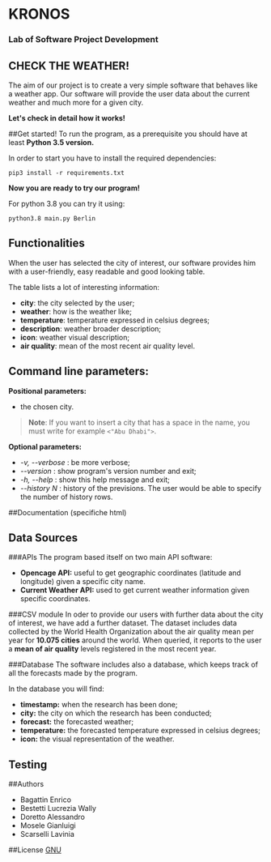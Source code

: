 # KRONOS 
### Lab of Software Project Development 
## CHECK THE WEATHER!
The aim of our project is to create a very simple software that behaves like a weather app. 
Our software will provide the user data about the current weather and much more for a given city.

**Let's check in detail how it works!**

##Get started!
To run the program, as a prerequisite you should have at least **Python 3.5 version.**

In order to start you have to install the required dependencies: 
```
pip3 install -r requirements.txt
```

**Now you are ready to try our program!**

For python 3.8 you can try it using:
```
python3.8 main.py Berlin
```

## Functionalities 

When the user has selected the city of interest, our software provides him with a user-friendly, easy readable and good looking table. 

The table lists a lot of interesting information: 
- **city**: the city selected by the user;
- **weather**: how is the weather like;
- **temperature**: temperature expressed in celsius degrees;
- **description**: weather broader description;
- **icon**: weather visual description;
- **air quality**: mean of the most recent air quality level.

## Command line parameters: 
**Positional parameters:** 
- the chosen city.
> **Note**: If you want to insert a city that has a space in the name, you must write for example `<"Abu Dhabi">`.

**Optional parameters:**
- *-v, --verbose* : be more verbose;
- *--version* : show program's version number and exit; 
- *-h, --help* : show this help message and exit;
- *--history N* : history of the previsions. The user would be able to specify the number of history rows.


##Documentation (specifiche html)

## Data Sources
###APIs
The program based itself on two main API software: 
- **Opencage API:** useful to get geographic coordinates (latitude and longitude) given a specific city name.
- **Current Weather API:** used to get current weather information given specific coordinates. 

###CSV module
In oder to provide our users with further data about the city of interest, we have add a further dataset. 
The dataset includes data collected by the World Health Organization about the air quality mean per year for **10.075 cities** around the world. 
When queried, it reports to the user a **mean of air quality** levels registered in the most recent year. 

###Database
The software includes also a database, which keeps track of all the forecasts made by the program. 

In the database you will find: 
- **timestamp:** when the research has been done;
- **city:** the city on which the research has been conducted;
- **forecast:** the forecasted weather; 
- **temperature:** the forecasted temperature expressed in celsius degrees;
- **icon:** the visual representation of the weather. 


## Testing 


##Authors 
- Bagattin Enrico 
- Bestetti Lucrezia Wally
- Doretto Alessandro 
- Mosele Gianluigi 
- Scarselli Lavinia

##License
[GNU](https://www.gnu.org/licenses/gpl-3.0.en.html)

